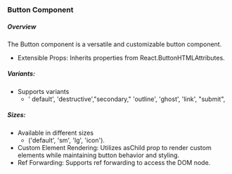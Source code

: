 ### Button Component
##### Overview

The Button component is a versatile and customizable button component. 

- Extensible Props: Inherits properties from React.ButtonHTMLAttributes<HTMLButtonElement>.
##### Variants: 
- Supports variants  
    - ' default', 'destructive',"secondary," 'outline', 'ghost', 'link', "submit",
##### Sizes:
- Available in different sizes 
    - ('default', 'sm', 'lg', 'icon').
- Custom Element Rendering: Utilizes asChild prop to render custom elements while maintaining button behavior and styling.
- Ref Forwarding: Supports ref forwarding to access the DOM node.

 
